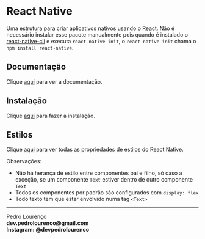 # React Native

Uma estrutura para criar aplicativos nativos usando o React. Não é necessário instalar esse pacote manualmente pois quando é instalado o [react-native-cli](react-native-cli.md) e executa `react-native init`, o `react-native init` chama o `npm install react-native`.

## Documentação

Clique [aqui](https://github.com/facebook/react-native) para ver a documentação.

## Instalação

Clique [aqui](https://www.npmjs.com/package/react-native) para fazer a instalação.

## Estilos

Clique [aqui](https://github.com/osvaldokalvaitir/react-native-styling-cheat-sheet) para ver todas as propriedades de estilos do React Native.

Observações:

- Não há herança de estilo entre componentes pai e filho, só caso a exceção, se um componente `Text` estiver dentro de outro componente `Text`
- Todos os componentes por padrão são configurados com `display: flex`
- Todo texto tem que estar envolvido numa tag `<Text>`

<hr>
<stong>Pedro Lourenço</strong><br>
<Strong>dev.pedrolourenco@gmail.com</strong><br>
<Strong>Instagram: @devpedrolourenco</strong>